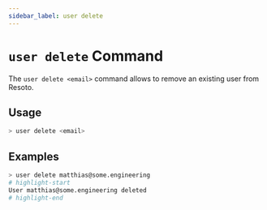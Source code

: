 ```yaml
---
sidebar_label: user delete
---
```


# `user delete` Command

The `user delete <email>` command allows to remove an existing user from Resoto.

## Usage

```bash
> user delete <email>
```

## Examples

```bash
> user delete matthias@some.engineering
# highlight-start
​User matthias@some.engineering deleted
# highlight-end
```
